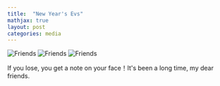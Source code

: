 ```yaml
---
title:  "New Year's Evs"
mathjax: true
layout: post
categories: media
---
```


![Friends](https://hongrongyang.github.io/friend2.jpg)
![Friends](https://hongrongyang.github.io/friend3.jpg)
![Friends](https://hongrongyang.github.io/friend.jpg)

If you lose, you get a note on your face！It's been a long time, my dear friends.
